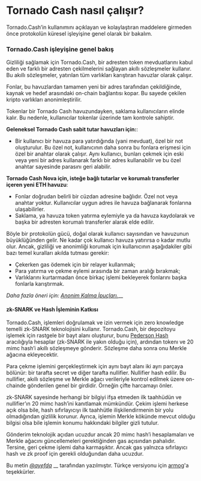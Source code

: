 # Tornado Cash nasıl çalışır?

Tornado.Cash’in kullanımını açıklayan ve kolaylaştıran maddelere girmeden önce protokolün küresel işleyişine genel olarak bir bakalım.

### Tornado.Cash işleyişine genel bakış

Gizliliği sağlamak için Tornado.Cash, bir adresten token mevduatlarını kabul eden ve farklı bir adresten çekilmelerini sağlayan akıllı sözleşmeler kullanır. Bu akıllı sözleşmeler, yatırılan tüm varlıkları karıştıran havuzlar olarak çalışır.

Fonlar, bu havuzlardan tamamen yeni bir adres tarafından çekildiğinde, kaynak ve hedef arasındaki on-chain bağlantısı kopar. Bu sayede çekilen kripto varlıkları anonimleştirilir.

Tokenlar bir Tornado Cash havuzundayken, saklama kullanıcıların elinde kalır. Bu nedenle, kullanıcılar tokenlar üzerinde tam kontrole sahiptir.

**Geleneksel Tornado Cash sabit tutar havuzları için:**:

* Bir kullanıcı bir havuza para yatırdığında (yani mevduat), özel bir not oluşturulur. Bu özel not, kullanıcının daha sonra bu fonlara erişmesi için özel bir anahtar olarak çalışır. Aynı kullanıcı, bunları çekmek için eski veya yeni bir adres kullanarak farklı bir adres kullanabilir ve bu özel anahtar sayesinde parasını geri alabilir.

**Tornado Cash Nova için, isteğe bağlı tutarlar ve korumalı transferler içeren yeni ETH havuzu**:

* Fonlar doğrudan belirli bir cüzdan adresine bağlıdır. Özel not veya anahtar yoktur. Kullanıcılar uygun adres ile havuza bağlanarak fonlarına ulaşabilirler.
* Saklama, ya havuza token yatırma eylemiyle ya da havuza kaydolarak ve başka bir adresten korumalı transferler alarak elde edilir.

Böyle bir protokolün gücü, doğal olarak kullanıcı sayısından ve havuzunun büyüklüğünden gelir. Ne kadar çok kullanıcı havuza yatırırsa o kadar mutlu olur. Ancak, gizliliği ve anonimliği korumak için kullanıcının aşağıdakiler gibi bazı temel kuralları akılda tutması gerekir:

* Çekerken gas ödemek için bir relayer kullanmak;
* Para yatırma ve çekme eylemi arasında bir zaman aralığı bırakmak;
* Varlıklarını kurtarmadan önce birkaç işlemi bekleyerek fonlarını başka fonlarla karıştırmak.

_Daha fazla öneri için:_ [_Anonim Kalma İpuçları._](tips-to-remain-anonymous.md)__

#### zk-SNARK ve Hash İşleminin Katkısı

Tornado.Cash, işlemleri doğrulamak ve izin vermek için zero knowledge temelli zk-SNARK teknolojisini kullanır. Tornado.Cash, bir depozitoyu işlemek için rastgele bir bayt alanı oluşturur, bunu [Pederson Hash](https://iden3-docs.readthedocs.io/en/latest/iden3\_repos/research/publications/zkproof-standards-workshop-2/pedersen-hash/pedersen.html) aracılığıyla hesaplar (zk-SNARK ile yakın olduğu için), ardından tokenı ve 20 mimc hash’i akıllı sözleşmeye gönderir. Sözleşme daha sonra onu Merkle ağacına ekleyecektir.

Para çekme işlemini gerçekleştirmek için aynı bayt alanı iki ayrı parçaya bölünür: bir tarafta secret ve diğer tarafta nullifier. Nullifier hash edilir. Bu nullifier, akıllı sözleşme ve Merkle ağacı verileriyle kontrol edilmek üzere on-chainde gönderilen genel bir girdidir. Örneğin çifte harcamayı önler.

zk-SNARK sayesinde herhangi bir bilgiyi ifşa etmeden ilk taahhüdün ve nullifier’ın 20 mimc hash’ini kanıtlamak mümkündür. Çekim işlemi herkese açık olsa bile, hash sıfırlayıcıyı ilk taahhütle ilişkilendirmenin bir yolu olmadığından gizlilik korunur. Ayrıca, işlemin Merkle kökünde mevcut olduğu bilgisi olsa bile işlemin konumu hakkındaki bilgiler gizli tutulur.

Gönderim teknolojik açıdan ucuzdur ancak 20 mimc hash’i hesaplamaları ve Merkle ağacını güncellemeleri gerektiğinden gas açısından pahalıdır. Tersine, geri çekme işlemi daha karmaşıktır. Ancak gas yalnızca sıfırlayıcı hash ve zk proof için gerekli olduğundan daha ucuzdur.

Bu metin [_@ayefda_](https://torn.community/u/ayefda) __ tarafından yazılmıştır. Türkçe versiyonu için [armog](https://twitter.com/arm00g)'a teşekkürler.
